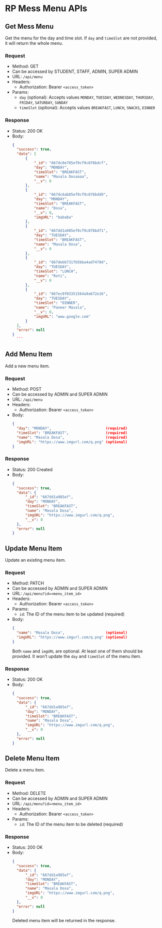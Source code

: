 # RP Mess Menu APIs

## Get Mess Menu

Get the menu for the day and time slot. If `day` and `timeSlot` are not provided, it will return the whole menu.

### Request

- Method: GET
- Can be accessed by STUDENT, STAFF, ADMIN, SUPER ADMIN
- URL: `/api/menu`
- Headers:
  - Authorization: Bearer `<access_token>`
- Params:
  - `day` (optional): Accepts values `MONDAY`, `TUESDAY`, `WEDNESDAY`, `THURSDAY`, `FRIDAY`, `SATURDAY`, `SUNDAY`
  - `timeSlot` (optional): Accepts values `BREAKFAST`, `LUNCH`, `SNACKS`, `DINNER`

### Response

- Status: 200 OK
- Body:
  ````json
  {
    "success": true,
    "data": [
        {
            "_id": "667dc0e785ef0cf9c076bdcf",
            "day": "MONDAY",
            "timeSlot": "BREAKFAST",
            "name": "Masala Dosaaaa",
            "__v": 0
        },
        {
            "_id": "667dc6ab85ef0cf9c076bdd9",
            "day": "MONDAY",
            "timeSlot": "BREAKFAST",
            "name": "Dosa",
            "__v": 0,
            "imgURL": "bababa"
        },
        {
            "_id": "667dd1a985ef0cf9c076bdf1",
            "day": "TUESDAY",
            "timeSlot": "BREAKFAST",
            "name": "Masala Dosa",
            "__v": 0
        },
        {
            "_id": "667debb731fb5bba4ad7470d",
            "day": "TUESDAY",
            "timeSlot": "LUNCH",
            "name": "Roti",
            "__v": 0
        },
        {
            "_id": "667ec0f03351564a9a672e16",
            "day": "TUESDAY",
            "timeSlot": "DINNER",
            "name": "Paneer Masala",
            "__v": 0,
            "imgURL": "www.google.com"
        }
    ],
    "error": null
  }
    ```
  ````

## Add Menu Item

Add a new menu item.

### Request

- Method: POST
- Can be accessed by ADMIN and SUPER ADMIN
- URL: `/api/menu`
- Headers:
  - Authorization: Bearer `<access_token>`
- Body:
  ```json
  {
    "day": "MONDAY",                         (required)
    "timeSlot": "BREAKFAST",                 (required)
    "name": "Masala Dosa",                   (required)
    "imgURL": "https://www.imgurl.com/q.png" (optional)
  }
  ```

### Response

- Status: 200 Created
- Body:
  ```json
  {
    "success": true,
    "data": {
        "_id": "667dd1a985ef",
        "day": "MONDAY",
        "timeSlot": "BREAKFAST",
        "name": "Masala Dosa",
        "imgURL": "https://www.imgurl.com/q.png",
        "__v": 0
    },
    "error": null
  }
  ```

## Update Menu Item

Update an existing menu item.

### Request

- Method: PATCH
- Can be accessed by ADMIN and SUPER ADMIN
- URL: `/api/menu?id=<menu_item_id>`
- Headers:
  - Authorization: Bearer `<access_token>`
- Params:
  - `id`: The ID of the menu item to be updated (required)
- Body:
  ```json
  {
    "name": "Masala Dosa",                   (optional)
    "imgURL": "https://www.imgurl.com/q.png" (optional)
  }
  ```
  Both `name` and `imgURL` are optional. At least one of them should be provided.
  It won't update the `day` and `timeSlot` of the menu item.

### Response

- Status: 200 OK
- Body:
  ```json
  {
    "success": true,
    "data": {
        "_id": "667dd1a985ef",
        "day": "MONDAY",
        "timeSlot": "BREAKFAST",
        "name": "Masala Dosa",
        "imgURL": "https://www.imgurl.com/q.png",
        "__v": 0
    },
    "error": null
  }
  ```

## Delete Menu Item

Delete a menu item.

### Request

- Method: DELETE
- Can be accessed by ADMIN and SUPER ADMIN
- URL: `/api/menu?id=<menu_item_id>`
- Headers:
  - Authorization: Bearer `<access_token>`
- Params:
    - `id`: The ID of the menu item to be deleted (required)

### Response

- Status: 200 OK
- Body:
  ```json
  {
    "success": true,
    "data": {
        "_id": "667dd1a985ef",
        "day": "MONDAY",
        "timeSlot": "BREAKFAST",
        "name": "Masala Dosa",
        "imgURL": "https://www.imgurl.com/q.png",
        "__v": 0
    },
    "error": null
  }
  ```
  Deleted menu item will be returned in the response.
